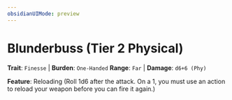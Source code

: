 ```yaml
---
obsidianUIMode: preview
---
```

# Blunderbuss (Tier 2 Physical)

**Trait**: `Finesse` | **Burden**: `One-Handed`
**Range**: `Far` | **Damage**: `d6+6 (Phy)`

**Feature**: Reloading (Roll 1d6 after the attack. On a 1, you must use an action to reload your weapon before you can fire it again.)
